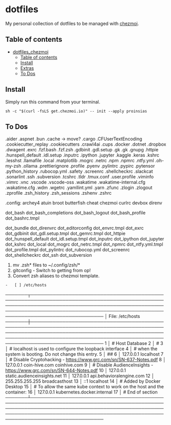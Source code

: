 # dotfiles

My personal collection of dotfiles to be managed with
[chezmoi](https://www.chezmoi.io/).

## Table of contents

<!--
Table of contents updated via:
uvx --from md-toc md_toc --in-place github -- README.md
-->
<!--TOC-->

-   [dotfiles_chezmoi](#dotfiles_chezmoi)
    -   [Table of contents](#table-of-contents)
    -   [Install](#install)
    -   [Extras](#extras)
    -   [To Dos](#to-dos)

<!--TOC-->

## Install

Simply run this command from your terminal.

```shell
sh -c "$(curl -fsLS get.chezmoi.io)" -- init --apply proinsias
```

## To Dos

.aider
.aspnet
.bun
.cache -> move?
.cargo
.CFUserTextEncoding
.cookiecutter_replay
.cookiecutters
.crawl4ai
.cups
.docker
.dotnet
.dropbox
.dwagent
.exrc
.fzf.bash
.fzf.zsh
.gdbinit
.gdl.setup
.gk
.gk
.gnupg
.httpie
.hunspell_default
.idl.setup
.inputrc
.ipython
.jupyter
.kaggle
.keras
.kshrc
.lesshst
.llamafile
.local
.matplotlib
.mogrc
.netrc
.npm
.npmrc
.ntfy.yml
.oh-my-zsh
.ollama
.prettierignore
.profile
.pyenv
.pylintrc
.pypirc
.pytensor
.python_history
.rubocop.yml
.safety
.screenrc
.shellcheckrc
.slackcat
.sonarlint
.ssh
.subversion
.tcshrc
.tldr
.tmux.conf
.user.profile
.viminfo
.vimrc
.vnc
.vscode
.vscode-oss
.wakatime
.wakatime-internal.cfg
.wakatime.cfg
.wdm
.wgetrc
.yamllint.yml
.yarn
.zfunc
.zlogin
.zlogout
.zprofile
.zsh_history
.zsh_sessions
.zshenv
.zshrc

.config:
archey4
atuin
broot
butterfish
cheat
chezmoi
curlrc
devbox
direnv

dot_bash
dot_bash_completions
dot_bash_logout
dot_bash_profile
dot_bashrc.tmpl

dot_bundle
dot_direnvrc
dot_editorconfig
dot_envrc.tmpl
dot_exrc
dot_gdbinit
dot_gdl.setup.tmpl
dot_gemrc.tmpl
dot_httpie
dot_hunspell_default
dot_idl.setup.tmpl
dot_inputrc
dot_ipython
dot_jupyter
dot_kshrc
dot_local
dot_mogrc
dot_netrc.tmpl
dot_npmrc
dot_ntfy.yml.tmpl
dot_profile.tmpl
dot_pylintrc
dot_rubocop.yml
dot_screenrc
dot_shellcheckrc
dot_ssh
dot_subversion

1. mv .zsh* files to ~/.config/zsh/*
1. gitconfig - Switch to getting from op!
1. Convert zsh aliases to chezmoi template.

```
-   [ ] /etc/hosts

```

───────┬───────────────────────────────────────────────────────────────────────────────────────────────────────────────────────────────────────────────────────────────────────────────────────────────────────────────────────────────
│ File: /etc/hosts
───────┼───────────────────────────────────────────────────────────────────────────────────────────────────────────────────────────────────────────────────────────────────────────────────────────────────────────────────────────────
1 │ # Host Database
2 │ #
3 │ # localhost is used to configure the loopback interface
4 │ # when the system is booting. Do not change this entry.
5 │ ##
6 │ 127.0.0.1 localhost
7 │ # Disable Cryptohacking - https://www.grc.com/sn/SN-637-Notes.pdf
8 │ 127.0.0.1 coin-hive.com coinhive.com
9 │ # Disable AudienceInsights - https://www.grc.com/sn/SN-644-Notes.pdf
10 │ 127.0.0.1 static.audienceinsights.net
11 │ 127.0.0.1 api.behavioralengine.com
12 │ 255.255.255.255 broadcasthost
13 │ ::1 localhost
14 │ # Added by Docker Desktop
15 │ # To allow the same kube context to work on the host and the container:
16 │ 127.0.0.1 kubernetes.docker.internal
17 │ # End of section
───────┴───────────────────────────────────────────────────────────────────────────────────────────────────────────────────────────────────────────────────────────────────────────────────────────────────────────────────────────────

```

```
